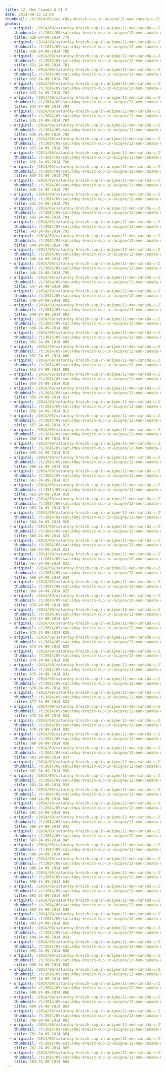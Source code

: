 ```yaml
---
title: 12. Men Canada U 21 V
date: 2014-09-13 12:00
thumbnail: /t/2014/09/saturday-breizh-cup-in-acigne/12-men-canada-u-21-v/629-24-09-2014-779.jpg
photos:
  - original: /2014/09/saturday-breizh-cup-in-acigne/12-men-canada-u-21-v/629-24-09-2014-779.jpg
    thumbnail: /t/2014/09/saturday-breizh-cup-in-acigne/12-men-canada-u-21-v/629-24-09-2014-779.jpg
    title: 629-24-09-2014 779
  - original: /2014/09/saturday-breizh-cup-in-acigne/12-men-canada-u-21-v/630-24-09-2014-780.jpg
    thumbnail: /t/2014/09/saturday-breizh-cup-in-acigne/12-men-canada-u-21-v/630-24-09-2014-780.jpg
    title: 630-24-09-2014 780
  - original: /2014/09/saturday-breizh-cup-in-acigne/12-men-canada-u-21-v/631-24-09-2014-781.jpg
    thumbnail: /t/2014/09/saturday-breizh-cup-in-acigne/12-men-canada-u-21-v/631-24-09-2014-781.jpg
    title: 631-24-09-2014 781
  - original: /2014/09/saturday-breizh-cup-in-acigne/12-men-canada-u-21-v/632-24-09-2014-782.jpg
    thumbnail: /t/2014/09/saturday-breizh-cup-in-acigne/12-men-canada-u-21-v/632-24-09-2014-782.jpg
    title: 632-24-09-2014 782
  - original: /2014/09/saturday-breizh-cup-in-acigne/12-men-canada-u-21-v/633-24-09-2014-783.jpg
    thumbnail: /t/2014/09/saturday-breizh-cup-in-acigne/12-men-canada-u-21-v/633-24-09-2014-783.jpg
    title: 633-24-09-2014 783
  - original: /2014/09/saturday-breizh-cup-in-acigne/12-men-canada-u-21-v/634-24-09-2014-784.jpg
    thumbnail: /t/2014/09/saturday-breizh-cup-in-acigne/12-men-canada-u-21-v/634-24-09-2014-784.jpg
    title: 634-24-09-2014 784
  - original: /2014/09/saturday-breizh-cup-in-acigne/12-men-canada-u-21-v/635-24-09-2014-787.jpg
    thumbnail: /t/2014/09/saturday-breizh-cup-in-acigne/12-men-canada-u-21-v/635-24-09-2014-787.jpg
    title: 635-24-09-2014 787
  - original: /2014/09/saturday-breizh-cup-in-acigne/12-men-canada-u-21-v/636-24-09-2014-788.jpg
    thumbnail: /t/2014/09/saturday-breizh-cup-in-acigne/12-men-canada-u-21-v/636-24-09-2014-788.jpg
    title: 636-24-09-2014 788
  - original: /2014/09/saturday-breizh-cup-in-acigne/12-men-canada-u-21-v/637-24-09-2014-789.jpg
    thumbnail: /t/2014/09/saturday-breizh-cup-in-acigne/12-men-canada-u-21-v/637-24-09-2014-789.jpg
    title: 637-24-09-2014 789
  - original: /2014/09/saturday-breizh-cup-in-acigne/12-men-canada-u-21-v/638-24-09-2014-790.jpg
    thumbnail: /t/2014/09/saturday-breizh-cup-in-acigne/12-men-canada-u-21-v/638-24-09-2014-790.jpg
    title: 638-24-09-2014 790
  - original: /2014/09/saturday-breizh-cup-in-acigne/12-men-canada-u-21-v/639-24-09-2014-791.jpg
    thumbnail: /t/2014/09/saturday-breizh-cup-in-acigne/12-men-canada-u-21-v/639-24-09-2014-791.jpg
    title: 639-24-09-2014 791
  - original: /2014/09/saturday-breizh-cup-in-acigne/12-men-canada-u-21-v/640-24-09-2014-792.jpg
    thumbnail: /t/2014/09/saturday-breizh-cup-in-acigne/12-men-canada-u-21-v/640-24-09-2014-792.jpg
    title: 640-24-09-2014 792
  - original: /2014/09/saturday-breizh-cup-in-acigne/12-men-canada-u-21-v/641-24-09-2014-793.jpg
    thumbnail: /t/2014/09/saturday-breizh-cup-in-acigne/12-men-canada-u-21-v/641-24-09-2014-793.jpg
    title: 641-24-09-2014 793
  - original: /2014/09/saturday-breizh-cup-in-acigne/12-men-canada-u-21-v/642-24-09-2014-794.jpg
    thumbnail: /t/2014/09/saturday-breizh-cup-in-acigne/12-men-canada-u-21-v/642-24-09-2014-794.jpg
    title: 642-24-09-2014 794
  - original: /2014/09/saturday-breizh-cup-in-acigne/12-men-canada-u-21-v/643-24-09-2014-795.jpg
    thumbnail: /t/2014/09/saturday-breizh-cup-in-acigne/12-men-canada-u-21-v/643-24-09-2014-795.jpg
    title: 643-24-09-2014 795
  - original: /2014/09/saturday-breizh-cup-in-acigne/12-men-canada-u-21-v/644-24-09-2014-796.jpg
    thumbnail: /t/2014/09/saturday-breizh-cup-in-acigne/12-men-canada-u-21-v/644-24-09-2014-796.jpg
    title: 644-24-09-2014 796
  - original: /2014/09/saturday-breizh-cup-in-acigne/12-men-canada-u-21-v/645-24-09-2014-797.jpg
    thumbnail: /t/2014/09/saturday-breizh-cup-in-acigne/12-men-canada-u-21-v/645-24-09-2014-797.jpg
    title: 645-24-09-2014 797
  - original: /2014/09/saturday-breizh-cup-in-acigne/12-men-canada-u-21-v/646-24-09-2014-799.jpg
    thumbnail: /t/2014/09/saturday-breizh-cup-in-acigne/12-men-canada-u-21-v/646-24-09-2014-799.jpg
    title: 646-24-09-2014 799
  - original: /2014/09/saturday-breizh-cup-in-acigne/12-men-canada-u-21-v/647-24-09-2014-800.jpg
    thumbnail: /t/2014/09/saturday-breizh-cup-in-acigne/12-men-canada-u-21-v/647-24-09-2014-800.jpg
    title: 647-24-09-2014 800
  - original: /2014/09/saturday-breizh-cup-in-acigne/12-men-canada-u-21-v/648-24-09-2014-801.jpg
    thumbnail: /t/2014/09/saturday-breizh-cup-in-acigne/12-men-canada-u-21-v/648-24-09-2014-801.jpg
    title: 648-24-09-2014 801
  - original: /2014/09/saturday-breizh-cup-in-acigne/12-men-canada-u-21-v/649-24-09-2014-802.jpg
    thumbnail: /t/2014/09/saturday-breizh-cup-in-acigne/12-men-canada-u-21-v/649-24-09-2014-802.jpg
    title: 649-24-09-2014 802
  - original: /2014/09/saturday-breizh-cup-in-acigne/12-men-canada-u-21-v/650-24-09-2014-803.jpg
    thumbnail: /t/2014/09/saturday-breizh-cup-in-acigne/12-men-canada-u-21-v/650-24-09-2014-803.jpg
    title: 650-24-09-2014 803
  - original: /2014/09/saturday-breizh-cup-in-acigne/12-men-canada-u-21-v/651-24-09-2014-805.jpg
    thumbnail: /t/2014/09/saturday-breizh-cup-in-acigne/12-men-canada-u-21-v/651-24-09-2014-805.jpg
    title: 651-24-09-2014 805
  - original: /2014/09/saturday-breizh-cup-in-acigne/12-men-canada-u-21-v/652-24-09-2014-806.jpg
    thumbnail: /t/2014/09/saturday-breizh-cup-in-acigne/12-men-canada-u-21-v/652-24-09-2014-806.jpg
    title: 652-24-09-2014 806
  - original: /2014/09/saturday-breizh-cup-in-acigne/12-men-canada-u-21-v/653-24-09-2014-809.jpg
    thumbnail: /t/2014/09/saturday-breizh-cup-in-acigne/12-men-canada-u-21-v/653-24-09-2014-809.jpg
    title: 653-24-09-2014 809
  - original: /2014/09/saturday-breizh-cup-in-acigne/12-men-canada-u-21-v/654-24-09-2014-810.jpg
    thumbnail: /t/2014/09/saturday-breizh-cup-in-acigne/12-men-canada-u-21-v/654-24-09-2014-810.jpg
    title: 654-24-09-2014 810
  - original: /2014/09/saturday-breizh-cup-in-acigne/12-men-canada-u-21-v/655-24-09-2014-811.jpg
    thumbnail: /t/2014/09/saturday-breizh-cup-in-acigne/12-men-canada-u-21-v/655-24-09-2014-811.jpg
    title: 655-24-09-2014 811
  - original: /2014/09/saturday-breizh-cup-in-acigne/12-men-canada-u-21-v/656-24-09-2014-812.jpg
    thumbnail: /t/2014/09/saturday-breizh-cup-in-acigne/12-men-canada-u-21-v/656-24-09-2014-812.jpg
    title: 656-24-09-2014 812
  - original: /2014/09/saturday-breizh-cup-in-acigne/12-men-canada-u-21-v/657-24-09-2014-813.jpg
    thumbnail: /t/2014/09/saturday-breizh-cup-in-acigne/12-men-canada-u-21-v/657-24-09-2014-813.jpg
    title: 657-24-09-2014 813
  - original: /2014/09/saturday-breizh-cup-in-acigne/12-men-canada-u-21-v/658-24-09-2014-814.jpg
    thumbnail: /t/2014/09/saturday-breizh-cup-in-acigne/12-men-canada-u-21-v/658-24-09-2014-814.jpg
    title: 658-24-09-2014 814
  - original: /2014/09/saturday-breizh-cup-in-acigne/12-men-canada-u-21-v/659-24-09-2014-815.jpg
    thumbnail: /t/2014/09/saturday-breizh-cup-in-acigne/12-men-canada-u-21-v/659-24-09-2014-815.jpg
    title: 659-24-09-2014 815
  - original: /2014/09/saturday-breizh-cup-in-acigne/12-men-canada-u-21-v/660-24-09-2014-816.jpg
    thumbnail: /t/2014/09/saturday-breizh-cup-in-acigne/12-men-canada-u-21-v/660-24-09-2014-816.jpg
    title: 660-24-09-2014 816
  - original: /2014/09/saturday-breizh-cup-in-acigne/12-men-canada-u-21-v/661-24-09-2014-817.jpg
    thumbnail: /t/2014/09/saturday-breizh-cup-in-acigne/12-men-canada-u-21-v/661-24-09-2014-817.jpg
    title: 661-24-09-2014 817
  - original: /2014/09/saturday-breizh-cup-in-acigne/12-men-canada-u-21-v/662-24-09-2014-818.jpg
    thumbnail: /t/2014/09/saturday-breizh-cup-in-acigne/12-men-canada-u-21-v/662-24-09-2014-818.jpg
    title: 662-24-09-2014 818
  - original: /2014/09/saturday-breizh-cup-in-acigne/12-men-canada-u-21-v/663-24-09-2014-819.jpg
    thumbnail: /t/2014/09/saturday-breizh-cup-in-acigne/12-men-canada-u-21-v/663-24-09-2014-819.jpg
    title: 663-24-09-2014 819
  - original: /2014/09/saturday-breizh-cup-in-acigne/12-men-canada-u-21-v/664-24-09-2014-820.jpg
    thumbnail: /t/2014/09/saturday-breizh-cup-in-acigne/12-men-canada-u-21-v/664-24-09-2014-820.jpg
    title: 664-24-09-2014 820
  - original: /2014/09/saturday-breizh-cup-in-acigne/12-men-canada-u-21-v/665-24-09-2014-821.jpg
    thumbnail: /t/2014/09/saturday-breizh-cup-in-acigne/12-men-canada-u-21-v/665-24-09-2014-821.jpg
    title: 665-24-09-2014 821
  - original: /2014/09/saturday-breizh-cup-in-acigne/12-men-canada-u-21-v/666-24-09-2014-822.jpg
    thumbnail: /t/2014/09/saturday-breizh-cup-in-acigne/12-men-canada-u-21-v/666-24-09-2014-822.jpg
    title: 666-24-09-2014 822
  - original: /2014/09/saturday-breizh-cup-in-acigne/12-men-canada-u-21-v/667-24-09-2014-823.jpg
    thumbnail: /t/2014/09/saturday-breizh-cup-in-acigne/12-men-canada-u-21-v/667-24-09-2014-823.jpg
    title: 667-24-09-2014 823
  - original: /2014/09/saturday-breizh-cup-in-acigne/12-men-canada-u-21-v/668-24-09-2014-824.jpg
    thumbnail: /t/2014/09/saturday-breizh-cup-in-acigne/12-men-canada-u-21-v/668-24-09-2014-824.jpg
    title: 668-24-09-2014 824
  - original: /2014/09/saturday-breizh-cup-in-acigne/12-men-canada-u-21-v/669-24-09-2014-825.jpg
    thumbnail: /t/2014/09/saturday-breizh-cup-in-acigne/12-men-canada-u-21-v/669-24-09-2014-825.jpg
    title: 669-24-09-2014 825
  - original: /2014/09/saturday-breizh-cup-in-acigne/12-men-canada-u-21-v/670-24-09-2014-826.jpg
    thumbnail: /t/2014/09/saturday-breizh-cup-in-acigne/12-men-canada-u-21-v/670-24-09-2014-826.jpg
    title: 670-24-09-2014 826
  - original: /2014/09/saturday-breizh-cup-in-acigne/12-men-canada-u-21-v/671-24-09-2014-827.jpg
    thumbnail: /t/2014/09/saturday-breizh-cup-in-acigne/12-men-canada-u-21-v/671-24-09-2014-827.jpg
    title: 671-24-09-2014 827
  - original: /2014/09/saturday-breizh-cup-in-acigne/12-men-canada-u-21-v/672-24-09-2014-828.jpg
    thumbnail: /t/2014/09/saturday-breizh-cup-in-acigne/12-men-canada-u-21-v/672-24-09-2014-828.jpg
    title: 672-24-09-2014 828
  - original: /2014/09/saturday-breizh-cup-in-acigne/12-men-canada-u-21-v/673-24-09-2014-829.jpg
    thumbnail: /t/2014/09/saturday-breizh-cup-in-acigne/12-men-canada-u-21-v/673-24-09-2014-829.jpg
    title: 673-24-09-2014 829
  - original: /2014/09/saturday-breizh-cup-in-acigne/12-men-canada-u-21-v/674-24-09-2014-830.jpg
    thumbnail: /t/2014/09/saturday-breizh-cup-in-acigne/12-men-canada-u-21-v/674-24-09-2014-830.jpg
    title: 674-24-09-2014 830
  - original: /2014/09/saturday-breizh-cup-in-acigne/12-men-canada-u-21-v/675-24-09-2014-831.jpg
    thumbnail: /t/2014/09/saturday-breizh-cup-in-acigne/12-men-canada-u-21-v/675-24-09-2014-831.jpg
    title: 675-24-09-2014 831
  - original: /2014/09/saturday-breizh-cup-in-acigne/12-men-canada-u-21-v/676-24-09-2014-832.jpg
    thumbnail: /t/2014/09/saturday-breizh-cup-in-acigne/12-men-canada-u-21-v/676-24-09-2014-832.jpg
    title: 676-24-09-2014 832
  - original: /2014/09/saturday-breizh-cup-in-acigne/12-men-canada-u-21-v/677-24-09-2014-833.jpg
    thumbnail: /t/2014/09/saturday-breizh-cup-in-acigne/12-men-canada-u-21-v/677-24-09-2014-833.jpg
    title: 677-24-09-2014 833
  - original: /2014/09/saturday-breizh-cup-in-acigne/12-men-canada-u-21-v/678-24-09-2014-834.jpg
    thumbnail: /t/2014/09/saturday-breizh-cup-in-acigne/12-men-canada-u-21-v/678-24-09-2014-834.jpg
    title: 678-24-09-2014 834
  - original: /2014/09/saturday-breizh-cup-in-acigne/12-men-canada-u-21-v/679-24-09-2014-835.jpg
    thumbnail: /t/2014/09/saturday-breizh-cup-in-acigne/12-men-canada-u-21-v/679-24-09-2014-835.jpg
    title: 679-24-09-2014 835
  - original: /2014/09/saturday-breizh-cup-in-acigne/12-men-canada-u-21-v/680-24-09-2014-836.jpg
    thumbnail: /t/2014/09/saturday-breizh-cup-in-acigne/12-men-canada-u-21-v/680-24-09-2014-836.jpg
    title: 680-24-09-2014 836
  - original: /2014/09/saturday-breizh-cup-in-acigne/12-men-canada-u-21-v/681-24-09-2014-837.jpg
    thumbnail: /t/2014/09/saturday-breizh-cup-in-acigne/12-men-canada-u-21-v/681-24-09-2014-837.jpg
    title: 681-24-09-2014 837
  - original: /2014/09/saturday-breizh-cup-in-acigne/12-men-canada-u-21-v/682-24-09-2014-838.jpg
    thumbnail: /t/2014/09/saturday-breizh-cup-in-acigne/12-men-canada-u-21-v/682-24-09-2014-838.jpg
    title: 682-24-09-2014 838
  - original: /2014/09/saturday-breizh-cup-in-acigne/12-men-canada-u-21-v/683-24-09-2014-839.jpg
    thumbnail: /t/2014/09/saturday-breizh-cup-in-acigne/12-men-canada-u-21-v/683-24-09-2014-839.jpg
    title: 683-24-09-2014 839
  - original: /2014/09/saturday-breizh-cup-in-acigne/12-men-canada-u-21-v/684-24-09-2014-840.jpg
    thumbnail: /t/2014/09/saturday-breizh-cup-in-acigne/12-men-canada-u-21-v/684-24-09-2014-840.jpg
    title: 684-24-09-2014 840
  - original: /2014/09/saturday-breizh-cup-in-acigne/12-men-canada-u-21-v/685-24-09-2014-841.jpg
    thumbnail: /t/2014/09/saturday-breizh-cup-in-acigne/12-men-canada-u-21-v/685-24-09-2014-841.jpg
    title: 685-24-09-2014 841
  - original: /2014/09/saturday-breizh-cup-in-acigne/12-men-canada-u-21-v/686-24-09-2014-842.jpg
    thumbnail: /t/2014/09/saturday-breizh-cup-in-acigne/12-men-canada-u-21-v/686-24-09-2014-842.jpg
    title: 686-24-09-2014 842
  - original: /2014/09/saturday-breizh-cup-in-acigne/12-men-canada-u-21-v/687-24-09-2014-843.jpg
    thumbnail: /t/2014/09/saturday-breizh-cup-in-acigne/12-men-canada-u-21-v/687-24-09-2014-843.jpg
    title: 687-24-09-2014 843
  - original: /2014/09/saturday-breizh-cup-in-acigne/12-men-canada-u-21-v/688-24-09-2014-844.jpg
    thumbnail: /t/2014/09/saturday-breizh-cup-in-acigne/12-men-canada-u-21-v/688-24-09-2014-844.jpg
    title: 688-24-09-2014 844
  - original: /2014/09/saturday-breizh-cup-in-acigne/12-men-canada-u-21-v/689-24-09-2014-845.jpg
    thumbnail: /t/2014/09/saturday-breizh-cup-in-acigne/12-men-canada-u-21-v/689-24-09-2014-845.jpg
    title: 689-24-09-2014 845
  - original: /2014/09/saturday-breizh-cup-in-acigne/12-men-canada-u-21-v/690-24-09-2014-846.jpg
    thumbnail: /t/2014/09/saturday-breizh-cup-in-acigne/12-men-canada-u-21-v/690-24-09-2014-846.jpg
    title: 690-24-09-2014 846
  - original: /2014/09/saturday-breizh-cup-in-acigne/12-men-canada-u-21-v/691-24-09-2014-847.jpg
    thumbnail: /t/2014/09/saturday-breizh-cup-in-acigne/12-men-canada-u-21-v/691-24-09-2014-847.jpg
    title: 691-24-09-2014 847
  - original: /2014/09/saturday-breizh-cup-in-acigne/12-men-canada-u-21-v/692-24-09-2014-848.jpg
    thumbnail: /t/2014/09/saturday-breizh-cup-in-acigne/12-men-canada-u-21-v/692-24-09-2014-848.jpg
    title: 692-24-09-2014 848
  - original: /2014/09/saturday-breizh-cup-in-acigne/12-men-canada-u-21-v/693-24-09-2014-850.jpg
    thumbnail: /t/2014/09/saturday-breizh-cup-in-acigne/12-men-canada-u-21-v/693-24-09-2014-850.jpg
    title: 693-24-09-2014 850
  - original: /2014/09/saturday-breizh-cup-in-acigne/12-men-canada-u-21-v/694-24-09-2014-854.jpg
    thumbnail: /t/2014/09/saturday-breizh-cup-in-acigne/12-men-canada-u-21-v/694-24-09-2014-854.jpg
    title: 694-24-09-2014 854
  - original: /2014/09/saturday-breizh-cup-in-acigne/12-men-canada-u-21-v/695-24-09-2014-856.jpg
    thumbnail: /t/2014/09/saturday-breizh-cup-in-acigne/12-men-canada-u-21-v/695-24-09-2014-856.jpg
    title: 695-24-09-2014 856
  - original: /2014/09/saturday-breizh-cup-in-acigne/12-men-canada-u-21-v/696-24-09-2014-858.jpg
    thumbnail: /t/2014/09/saturday-breizh-cup-in-acigne/12-men-canada-u-21-v/696-24-09-2014-858.jpg
    title: 696-24-09-2014 858
  - original: /2014/09/saturday-breizh-cup-in-acigne/12-men-canada-u-21-v/697-24-09-2014-859.jpg
    thumbnail: /t/2014/09/saturday-breizh-cup-in-acigne/12-men-canada-u-21-v/697-24-09-2014-859.jpg
    title: 697-24-09-2014 859
  - original: /2014/09/saturday-breizh-cup-in-acigne/12-men-canada-u-21-v/698-24-09-2014-860.jpg
    thumbnail: /t/2014/09/saturday-breizh-cup-in-acigne/12-men-canada-u-21-v/698-24-09-2014-860.jpg
    title: 698-24-09-2014 860
  - original: /2014/09/saturday-breizh-cup-in-acigne/12-men-canada-u-21-v/699-24-09-2014-862.jpg
    thumbnail: /t/2014/09/saturday-breizh-cup-in-acigne/12-men-canada-u-21-v/699-24-09-2014-862.jpg
    title: 699-24-09-2014 862
  - original: /2014/09/saturday-breizh-cup-in-acigne/12-men-canada-u-21-v/700-24-09-2014-863.jpg
    thumbnail: /t/2014/09/saturday-breizh-cup-in-acigne/12-men-canada-u-21-v/700-24-09-2014-863.jpg
    title: 700-24-09-2014 863
  - original: /2014/09/saturday-breizh-cup-in-acigne/12-men-canada-u-21-v/701-24-09-2014-864.jpg
    thumbnail: /t/2014/09/saturday-breizh-cup-in-acigne/12-men-canada-u-21-v/701-24-09-2014-864.jpg
    title: 701-24-09-2014 864
  - original: /2014/09/saturday-breizh-cup-in-acigne/12-men-canada-u-21-v/702-24-09-2014-865.jpg
    thumbnail: /t/2014/09/saturday-breizh-cup-in-acigne/12-men-canada-u-21-v/702-24-09-2014-865.jpg
    title: 702-24-09-2014 865
  - original: /2014/09/saturday-breizh-cup-in-acigne/12-men-canada-u-21-v/703-24-09-2014-866.jpg
    thumbnail: /t/2014/09/saturday-breizh-cup-in-acigne/12-men-canada-u-21-v/703-24-09-2014-866.jpg
    title: 703-24-09-2014 866
---
```


